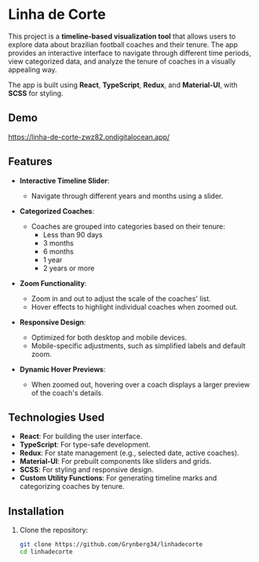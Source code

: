 # Linha de Corte

This project is a **timeline-based visualization tool** that allows users to explore data about brazilian football coaches and their tenure. The app provides an interactive interface to navigate through different time periods, view categorized data, and analyze the tenure of coaches in a visually appealing way.

The app is built using **React**, **TypeScript**, **Redux**, and **Material-UI**, with **SCSS** for styling.

## Demo
https://linha-de-corte-zwz82.ondigitalocean.app/

## Features

- **Interactive Timeline Slider**:
  - Navigate through different years and months using a slider.

- **Categorized Coaches**:
  - Coaches are grouped into categories based on their tenure:
    - Less than 90 days
    - 3 months
    - 6 months
    - 1 year
    - 2 years or more

- **Zoom Functionality**:
  - Zoom in and out to adjust the scale of the coaches' list.
  - Hover effects to highlight individual coaches when zoomed out.

- **Responsive Design**:
  - Optimized for both desktop and mobile devices.
  - Mobile-specific adjustments, such as simplified labels and default zoom.

- **Dynamic Hover Previews**:
  - When zoomed out, hovering over a coach displays a larger preview of the coach's details.

## Technologies Used

- **React**: For building the user interface.
- **TypeScript**: For type-safe development.
- **Redux**: For state management (e.g., selected date, active coaches).
- **Material-UI**: For prebuilt components like sliders and grids.
- **SCSS**: For styling and responsive design.
- **Custom Utility Functions**: For generating timeline marks and categorizing coaches by tenure.

## Installation

1. Clone the repository:
   ```bash
   git clone https://github.com/Grynberg34/linhadecorte
   cd linhadecorte